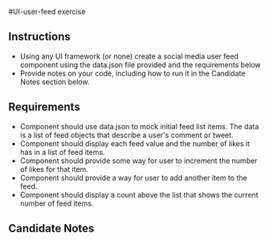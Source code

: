 #UI-user-feed exercise

## Instructions
* Using any UI framework (or none) create a social media user feed component using the data.json file provided and the requirements below
* Provide notes on your code, including how to run it in the Candidate Notes section below.

## Requirements
* Component should use data.json to mock initial feed list items. The data is a list of feed objects that describe a user's comment or tweet.
* Component should display each feed value and the number of likes it has in a list of feed items.
* Component should provide some way for user to increment the number of likes for that item.
* Component should provide a way for user to add another item to the feed.
* Component should display a count above the list that shows the current number of feed items.

## Candidate Notes